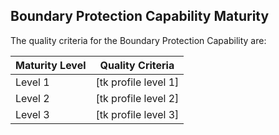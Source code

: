 ## Boundary Protection Capability Maturity

The quality criteria for the Boundary Protection Capability are:

<table>
  <thead>
    <tr class="header">
      <th><strong>Maturity Level</strong></th>
      <th><strong>Quality Criteria</strong></th>
    </tr>
  </thead>
  <tbody>
    <tr>
      <td>Level 1</td>
      <td>[tk profile level 1]</td>
    </tr>
    <tr>
      <td>Level 2</td>
      <td>[tk profile level 2]</td>
    </tr>
    <tr>
      <td>Level 3</td>
      <td>[tk profile level 3]</td>
    </tr>
  </tbody>
</table>
